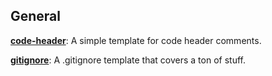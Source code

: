 ## General
[**code-header**](https://gist.github.com/APrettyCoolProgram/dbe43920e21f6aaea4c7c79a5d3cafa0): A simple template for code header comments.

[**gitignore**](https://gist.github.com/APrettyCoolProgram/6c17d14efdcd2e50803f5ea7a266f7c9): A .gitignore template that covers a ton of stuff. 
